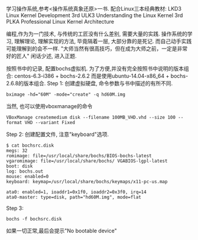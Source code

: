 学习操作系统,参考<操作系统真象还原>一书. 配合Linux三本经典教材: 
LKD3          Linux Kernel Development 3rd
ULK3          Understanding the Linux Kernel 3rd
PLKA          Professional Linux Kernel Architecture

编程,作为为一门技术, 与传统的工匠没有什么差别, 需要大量的实践. 操作系统的学习, 
理解理论, 理解实现的方法, 毕竟隔着一层, 大部分靠的是死记. 而自己动手实践可能理解到的会不一样.
"大师当然有很高技巧，但在成为大师之前，一定是非常好的匠人"
 闲话少述, 进入正题.

按照书中的记录, 配置bochs虚拟机. 为了方便,并没有完全按照书中说明的版本组合: centos-6.3-i386 + bochs-2.6.2
而是使用ubuntu-14.04-x86_64 + bochs-2.6.8的版本组合. 
Step 1: 创建虚拟硬盘, 命令参数与书中描述的有所不同.
```
bximage -hd="60M" -mode="create" -q hd60M.img
```
当然, 也可以使用vboxmanage的命令
```
VBoxManage createmedium disk --filename 100MB_VHD.vhd --size 100 --format VHD --variant Fixed
```
Step 2: 创建配置文件, 注意"keyboard"选项.
```
$ cat bochsrc.disk 
megs: 32
romimage: file=/usr/local/share/bochs/BIOS-bochs-latest
vgaromimage: file=/usr/local/share/bochs/ VGABIOS-lgpl-latest
boot: disk
log: bochs.out
mouse: enabled=0
keyboard: keymap=/usr/local/share/bochs/keymaps/x11-pc-us.map

ata0: enabled=1, ioaddr1=0x1f0, ioaddr2=0x3f0, irq=14
ata0-master: type=disk, path="hd60M.img", mode=flat
```

Step 3:
```
bochs -f bochsrc.disk
```
如果一切正常,最后会提示"No bootable device"

